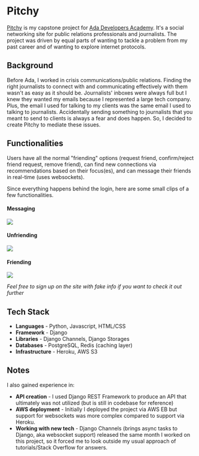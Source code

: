 # Pitchy

[Pitchy](https://www.getpitchy.com/) is my capstone project for [Ada Developers Academy](http://adadevelopersacademy.org/). It's a social networking site for public relations professionals and journalists. The project was driven by equal parts of wanting to tackle a problem from my past career and of wanting to explore internet protocols.

## Background
Before Ada, I worked in crisis communications/public relations. Finding the right journalists to connect with and communicating effectively with them wasn't as easy as it should be. Journalists' inboxes were always full but I knew they wanted my emails because I represented a large tech company. Plus, the email I used for talking to my clients was the same email I used to talking to journalists. Accidentally sending something to journalists that you meant to send to clients is always a fear and does happen. So, I decided to create Pitchy to mediate these issues. 

## Functionalities
Users have all the normal "friending" options (request friend, confirm/reject friend request, remove friend), can find new connections via recommendations based on their focus(es), and can message their friends in real-time (uses websockets).  

Since everything happens behind the login, here are some small clips of a few functionalities.  

#### Messaging
![](https://media.giphy.com/media/IwpbEVjdFK012/giphy.gif)  

#### Unfriending
![](https://media.giphy.com/media/CzHqDjcpQnvDG/giphy.gif)  

#### Friending
![](https://media.giphy.com/media/dnuF1RqvSMPSw/giphy.gif)  

*Feel free to sign up on the site with fake info if you want to check it out further*

## Tech Stack
* **Languages** - Python, Javascript, HTML/CSS
* **Framework** - Django
* **Libraries** - Django Channels, Django Storages
* **Databases** - PostgreSQL, Redis (caching layer)
* **Infrastructure** - Heroku, AWS S3

## Notes
I also gained experience in:  
* **API creation** - I used Django REST Framework to produce an API that ultimately was not utilized (but is still in codebase for reference)
* **AWS deployment** - Initially I deployed the project via AWS EB but support for websockets was more complex compared to support via Heroku.
* **Working with new tech** - Django Channels (brings async tasks to Django, aka websocket support) released the same month I worked on this project, so it forced me to look outside my usual approach of tutorials/Stack Overflow for answers.
